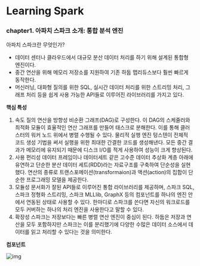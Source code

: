 # Learning Spark
### chapter1. 아파치 스파크 소개: 통합 분석 엔진

아파치 스파크란 무엇인가?
- 데이터 센터나 클라우드에서 대규모 분산 데이터 처리를 하기 위해 설계된 통합형 엔진이다.
- 중간 연산을 위해 메모리 저장소를 지원하여 기존 하둡 맵리듀스보다 훨씬 빠르게 동작한다.
- 머신러닝, 대화형 질의를 위한 SQL, 실시간 데이터 처리를 위한 스트리밍 처리, 그래프 처리 등을 쉽게 사용 가능한 API들로 이루어진 라이브러리를 가지고 있다.

**핵심 특성**
1. 속도
    질의 연산을 방향성 비순환 그래프(DAG)로 구성한다. 이 DAG의 스케줄러와 최적화 모듈이 효율적인 연산 그래프를 만들어 태스크로 분해한다. 이를 통해 클러스터의 워커 노드 위에서 병렬 수행될 수 있다.
    물리적 실행 엔진 텅스텐이 전체적 코드 생성 기법을 써서 실행을 위한 최대한 간결한 코드를 생성해낸다.
    모든 중간 결과가 메모리에 유지되기 때문에 디스크 I/O를 적게 사용하여 성능이 크게 향상된다.
2. 사용 편리성
    데이터 프레임이나 데이터세트 같은 고수준 데이터 추상화 계층 아래에 유연하고 단순한 분산 데이터 세트(RDD)라는 자료구조를 구축하여 단순성을 실현했다.
    연산의 종류로 트랜스포메이션(transformaion)과 액션(action)의 집합이 단순한 프로그래밍 모델을 제공한다.
3. 모듈성
    문서화가 잘된 API들로 이루어진 통합 라이브러리를 제공하며, 스파크 SQL, 스파크 정형화 스트리밍, 스파크 MLLlib, GraphX 등의 컴포넌트를 하나의 엔진 안에서 연동된 상태로 사용할 수 있다. 한마디로 스파크를 쓴다면 자신의 워크로드를 모두 커버하는 하나의 처리 엔진을 사용한다고 말할 수 있다.
4. 확장성
    스파크는 저장보다는 빠른 병렬 연산 엔진이 중심이 된다. 하둡은 저장과 연산을 모두 포함하지만 스파크는 이를 분리했기에 다양한 수많은 데이터 소스에서 데이터를 읽고 처리할 수 있다는 것을 의미한다. 


**컴포넌트**

![img](https://velog.velcdn.com/images/busybean3/post/741382af-6746-4843-9002-7459c5d035dd/image.png)
